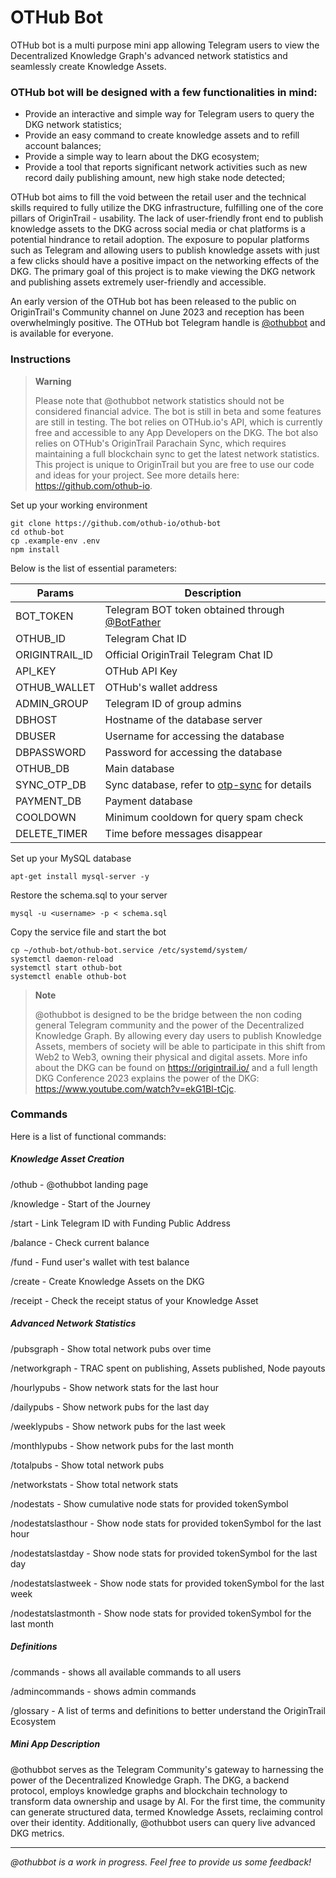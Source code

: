 # OTHub Bot

OTHub bot is a multi purpose mini app allowing Telegram users to view the Decentralized Knowledge Graph's advanced network statistics and seamlessly create Knowledge Assets. 

### OTHub bot will be designed with a few functionalities in mind:
- Provide an interactive and simple way for Telegram users to query the DKG network statistics;
- Provide an easy command to create knowledge assets and to refill account balances;
- Provide a simple way to learn about the DKG ecosystem;
- Provide a tool that reports significant network activities such as new record daily publishing amount, new high stake node detected;

OTHub bot aims to fill the void between the retail user and the technical skills required to fully utilize the DKG infrastructure, fulfilling one of the core pillars of OriginTrail - usability. The lack of user-friendly front end to publish knowledge assets to the DKG across social media or chat platforms is a potential hindrance to retail adoption. The exposure to popular platforms such as Telegram and allowing users to publish knowledge assets with just a few clicks should have a positive impact on the networking effects of the DKG. The primary goal of this project is to make viewing the DKG network and publishing assets extremely user-friendly and accessible. 

An early version of the OTHub bot has been released to the public on OriginTrail's Community channel on June 2023 and reception has been overwhelmingly positive. The OTHub bot Telegram handle is [@othubbot](t.me/othubbot) and is available for everyone.

### Instructions
> **Warning**
> 
> Please note that @othubbot network statistics should not be considered financial advice. The bot is still in beta and some features are still in testing. The bot relies on OTHub.io's API, which is currently free and accessible to any App Developers on the DKG. The bot also relies on OTHub's OriginTrail Parachain Sync, which requires maintaining a full blockchain sync to get the latest network statistics. This project is unique to OriginTrail but you are free to use our code and ideas for your project. See more details here: https://github.com/othub-io. 

Set up your working environment
```
git clone https://github.com/othub-io/othub-bot
cd othub-bot
cp .example-env .env
npm install
```
Below is the list of essential parameters:

| Params            | Description                                |
|-------------------|-------------------------------------------|
| BOT_TOKEN         | Telegram BOT token obtained through [@BotFather](https://t.me/BotFather) |
| OTHUB_ID          | Telegram Chat ID                            |
| ORIGINTRAIL_ID    | Official OriginTrail Telegram Chat ID       |
| API_KEY           | OTHub API Key                               |
| OTHUB_WALLET      | OTHub's wallet address                      |
| ADMIN_GROUP       | Telegram ID of group admins                 |
| DBHOST            | Hostname of the database server             |
| DBUSER            | Username for accessing the database         |
| DBPASSWORD        | Password for accessing the database         |
| OTHUB_DB          | Main database                               |
| SYNC_OTP_DB           | Sync database, refer to [otp-sync](https://github.com/othub-io/otp-sync) for details               |
| PAYMENT_DB        | Payment database                            |
| COOLDOWN          | Minimum cooldown for query spam check       |
| DELETE_TIMER      | Time before messages disappear              |

Set up your MySQL database
```
apt-get install mysql-server -y
```
Restore the schema.sql to your server
```
mysql -u <username> -p < schema.sql
```
Copy the service file and start the bot
```
cp ~/othub-bot/othub-bot.service /etc/systemd/system/
systemctl daemon-reload
systemctl start othub-bot
systemctl enable othub-bot
```
> **Note**
> 
> @othubbot is designed to be the bridge between the non coding general Telegram community and the power of the Decentralized Knowledge Graph.
> By allowing every day users to publish Knowledge Assets, members of society will be able to participate in this shift from Web2 to Web3, owning their physical and digital assets. 
> More info about the DKG can be found on https://origintrail.io/ and a full length DKG Conference 2023 explains the power of the DKG: https://www.youtube.com/watch?v=ekG1Bl-tCjc.

### Commands
Here is a list of functional commands:
##### **Knowledge Asset Creation**
/othub - @othubbot landing page

/knowledge - Start of the Journey

/start - Link Telegram ID with Funding Public Address

/balance - Check current balance

/fund - Fund user's wallet with test balance

/create - Create Knowledge Assets on the DKG

/receipt - Check the receipt status of your Knowledge Asset

##### **Advanced Network Statistics**
/pubsgraph - Show total network pubs over time

/networkgraph - TRAC spent on publishing, Assets published, Node payouts

/hourlypubs - Show network stats for the last hour

/dailypubs - Show network pubs for the last day

/weeklypubs - Show network pubs for the last week

/monthlypubs - Show network pubs for the last month

/totalpubs - Show total network pubs

/networkstats - Show total network stats

/nodestats <tokenSymbol> - Show cumulative node stats for provided tokenSymbol

/nodestatslasthour <tokenSymbol> - Show node stats for provided tokenSymbol for the last hour

/nodestatslastday <tokenSymbol> - Show node stats for provided tokenSymbol for the last day

/nodestatslastweek <tokenSymbol> - Show node stats for provided tokenSymbol for the last week

/nodestatslastmonth <tokenSymbol> - Show node stats for provided tokenSymbol for the last month

##### **Definitions**
/commands - shows all available commands to all users

/admincommands - shows admin commands

/glossary - A list of terms and definitions to better understand the OriginTrail Ecosystem

##### Mini App Description

@othubbot serves as the Telegram Community's gateway to harnessing the power of the Decentralized Knowledge Graph. The DKG, a backend protocol, employs knowledge graphs and blockchain technology to transform data ownership and usage by AI. For the first time, the community can generate structured data, termed Knowledge Assets, reclaiming control over their identity. Additionally, @othubbot users can query live advanced DKG metrics. 

____________________
*@othubbot is a work in progress. Feel free to provide us some feedback!*
